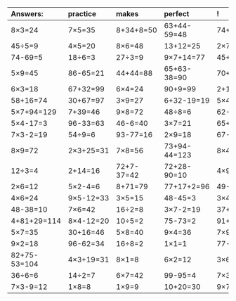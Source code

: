 | Answers: | practice | makes | perfect | ! |
| :--- | :--- | :--- | :--- | :--- |
| 8×3=24 | 7×5=35 | 8+34+8=50 | 63+44-59=48 | 74+18+63=155 | 
| 45÷5=9 | 4×5=20 | 8×6=48 | 13+12=25 | 2×7=14 | 
| 74-69=5 | 18÷6=3 | 27÷3=9 | 9×7+14=77 | 45+16+56=117 | 
| 5×9=45 | 86-65=21 | 44+44=88 | 65+63-38=90 | 70+18=88 | 
| 6×3=18 | 67+32=99 | 6×4=24 | 90+9=99 | 2+14=16 | 
| 58+16=74 | 30+67=97 | 3×9=27 | 6+32-19=19 | 5×4=20 | 
| 5×7+94=129 | 7+39=46 | 9×8=72 | 48÷8=6 | 62-6=56 | 
| 5×4-17=3 | 96-33=63 | 46-6=40 | 3×7=21 | 65+73+50=188 | 
| 7×3-2=19 | 54÷9=6 | 93-77=16 | 2×9=18 | 67-31=36 | 
| 8×9=72 | 2×3+25=31 | 7×8=56 | 73+94-44=123 | 8×4=32 | 
| 12÷3=4 | 2+14=16 | 72+7-37=42 | 72+28-90=10 | 4×9=36 | 
| 2×6=12 | 5×2-4=6 | 8+71=79 | 77+17+2=96 | 49-45=4 | 
| 4×6=24 | 9×5-12=33 | 3×5=15 | 48-45=3 | 3×4=12 | 
| 48-38=10 | 7×6=42 | 16÷2=8 | 3×7-2=19 | 37+80-92=25 | 
| 4+81+29=114 | 8×4-12=20 | 10÷5=2 | 75-73=2 | 91+7-97=1 | 
| 5×7=35 | 30+16=46 | 5×8=40 | 9×4=36 | 7×9-12=51 | 
| 9×2=18 | 96-62=34 | 16÷8=2 | 1×1=1 | 77-50=27 | 
| 82+75-53=104 | 4×3+19=31 | 8×1=8 | 6×2=12 | 3×6=18 | 
| 36÷6=6 | 14÷2=7 | 6×7=42 | 99-95=4 | 7×3=21 | 
| 7×3-9=12 | 1×8=8 | 1×9=9 | 10+20=30 | 9×7=63 | 
